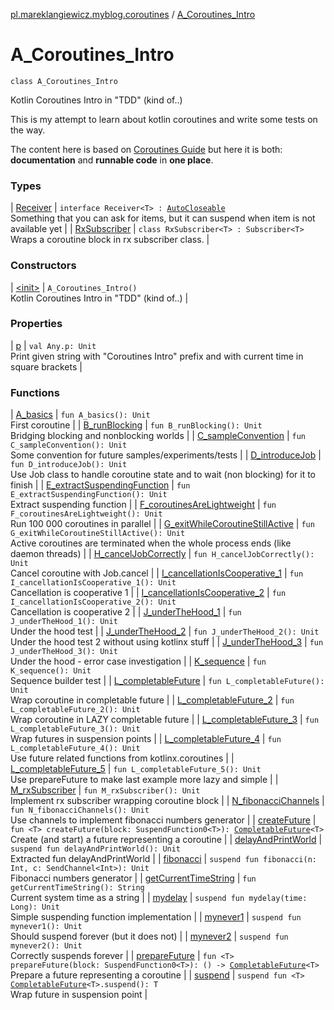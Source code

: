[pl.mareklangiewicz.myblog.coroutines](../index.md) / [A_Coroutines_Intro](.)

# A_Coroutines_Intro

`class A_Coroutines_Intro`

Kotlin Coroutines Intro in "TDD" (kind of..)

This is my attempt to learn about kotlin coroutines and write some tests on the way.

The content here is based on [Coroutines Guide](https://github.com/Kotlin/kotlinx.coroutines/blob/master/coroutines-guide.md)
but here it is both: **documentation** and **runnable code** in **one place**.

### Types

| [Receiver](-receiver/index.md) | `interface Receiver<T> : `[`AutoCloseable`](http://docs.oracle.com/javase/6/docs/api/java/lang/AutoCloseable.html)<br>Something that you can ask for items, but it can suspend when item is not available yet |
| [RxSubscriber](-rx-subscriber/index.md) | `class RxSubscriber<T> : Subscriber<T>`<br>Wraps a coroutine block in rx subscriber class. |

### Constructors

| [&lt;init&gt;](-init-.md) | `A_Coroutines_Intro()`<br>Kotlin Coroutines Intro in "TDD" (kind of..) |

### Properties

| [p](p.md) | `val Any.p: Unit`<br>Print given string with "Coroutines Intro" prefix and with current time in square brackets |

### Functions

| [A_basics](-a_basics.md) | `fun A_basics(): Unit`<br>First coroutine |
| [B_runBlocking](-b_run-blocking.md) | `fun B_runBlocking(): Unit`<br>Bridging blocking and nonblocking worlds |
| [C_sampleConvention](-c_sample-convention.md) | `fun C_sampleConvention(): Unit`<br>Some convention for future samples/experiments/tests |
| [D_introduceJob](-d_introduce-job.md) | `fun D_introduceJob(): Unit`<br>Use Job class to handle coroutine state and to wait (non blocking) for it to finish |
| [E_extractSuspendingFunction](-e_extract-suspending-function.md) | `fun E_extractSuspendingFunction(): Unit`<br>Extract suspending function |
| [F_coroutinesAreLightweight](-f_coroutines-are-lightweight.md) | `fun F_coroutinesAreLightweight(): Unit`<br>Run 100 000 coroutines in parallel |
| [G_exitWhileCoroutineStillActive](-g_exit-while-coroutine-still-active.md) | `fun G_exitWhileCoroutineStillActive(): Unit`<br>Active coroutines are terminated when the whole process ends (like daemon threads) |
| [H_cancelJobCorrectly](-h_cancel-job-correctly.md) | `fun H_cancelJobCorrectly(): Unit`<br>Cancel coroutine with Job.cancel |
| [I_cancellationIsCooperative_1](-i_cancellation-is-cooperative_1.md) | `fun I_cancellationIsCooperative_1(): Unit`<br>Cancellation is cooperative 1 |
| [I_cancellationIsCooperative_2](-i_cancellation-is-cooperative_2.md) | `fun I_cancellationIsCooperative_2(): Unit`<br>Cancellation is cooperative 2 |
| [J_underTheHood_1](-j_under-the-hood_1.md) | `fun J_underTheHood_1(): Unit`<br>Under the hood test |
| [J_underTheHood_2](-j_under-the-hood_2.md) | `fun J_underTheHood_2(): Unit`<br>Under the hood test 2 without using kotlinx stuff |
| [J_underTheHood_3](-j_under-the-hood_3.md) | `fun J_underTheHood_3(): Unit`<br>Under the hood - error case investigation |
| [K_sequence](-k_sequence.md) | `fun K_sequence(): Unit`<br>Sequence builder test |
| [L_completableFuture](-l_completable-future.md) | `fun L_completableFuture(): Unit`<br>Wrap coroutine in completable future |
| [L_completableFuture_2](-l_completable-future_2.md) | `fun L_completableFuture_2(): Unit`<br>Wrap coroutine in LAZY completable future |
| [L_completableFuture_3](-l_completable-future_3.md) | `fun L_completableFuture_3(): Unit`<br>Wrap futures in suspension points |
| [L_completableFuture_4](-l_completable-future_4.md) | `fun L_completableFuture_4(): Unit`<br>Use future related functions from kotlinx.coroutines |
| [L_completableFuture_5](-l_completable-future_5.md) | `fun L_completableFuture_5(): Unit`<br>Use prepareFuture to make last example more lazy and simple |
| [M_rxSubscriber](-m_rx-subscriber.md) | `fun M_rxSubscriber(): Unit`<br>Implement rx subscriber wrapping coroutine block |
| [N_fibonacciChannels](-n_fibonacci-channels.md) | `fun N_fibonacciChannels(): Unit`<br>Use channels to implement fibonacci numbers generator |
| [createFuture](create-future.md) | `fun <T> createFuture(block: SuspendFunction0<T>): `[`CompletableFuture`](http://docs.oracle.com/javase/6/docs/api/java/util/concurrent/CompletableFuture.html)`<T>`<br>Create (and start) a future representing a coroutine |
| [delayAndPrintWorld](delay-and-print-world.md) | `suspend fun delayAndPrintWorld(): Unit`<br>Extracted fun delayAndPrintWorld |
| [fibonacci](fibonacci.md) | `suspend fun fibonacci(n: Int, c: SendChannel<Int>): Unit`<br>Fibonacci numbers generator |
| [getCurrentTimeString](get-current-time-string.md) | `fun getCurrentTimeString(): String`<br>Current system time as a string |
| [mydelay](mydelay.md) | `suspend fun mydelay(time: Long): Unit`<br>Simple suspending function implementation |
| [mynever1](mynever1.md) | `suspend fun mynever1(): Unit`<br>Should suspend forever (but it does not) |
| [mynever2](mynever2.md) | `suspend fun mynever2(): Unit`<br>Correctly suspends forever |
| [prepareFuture](prepare-future.md) | `fun <T> prepareFuture(block: SuspendFunction0<T>): () -> `[`CompletableFuture`](http://docs.oracle.com/javase/6/docs/api/java/util/concurrent/CompletableFuture.html)`<T>`<br>Prepare a future representing a coroutine |
| [suspend](suspend.md) | `suspend fun <T> `[`CompletableFuture`](http://docs.oracle.com/javase/6/docs/api/java/util/concurrent/CompletableFuture.html)`<T>.suspend(): T`<br>Wrap future in suspension point |

